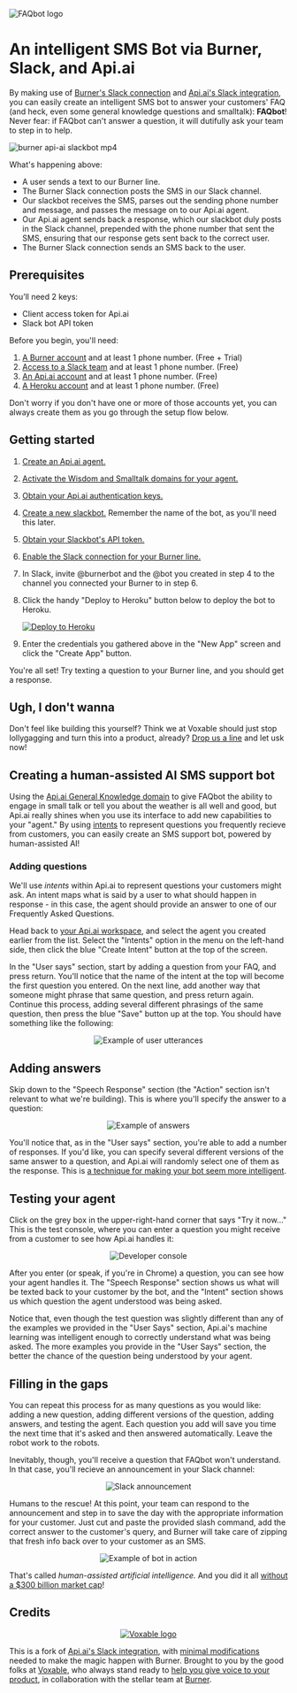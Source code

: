 ![FAQbot logo](https://cloud.githubusercontent.com/assets/2220/15912502/ba18c5fa-2da2-11e6-8494-2604601e4082.png)

# An intelligent SMS Bot via Burner, Slack, and Api.ai

By making use of [Burner's Slack connection](http://www.burnerapp.com/slack/) and [Api.ai's Slack integration](https://docs.api.ai/docs/slack-integration), you can easily create an intelligent SMS bot to answer your customers' FAQ (and heck, even some general knowledge questions and smalltalk): **FAQbot**! Never fear: if FAQbot can't answer a question, it will dutifully ask your team to step in to help.

![burner api-ai slackbot mp4](https://cloud.githubusercontent.com/assets/2220/13895572/a82a92ba-ed42-11e5-8960-8dc91471d64a.gif)

What's happening above:

* A user sends a text to our Burner line.
* The Burner Slack connection posts the SMS in our Slack channel.
* Our slackbot receives the SMS, parses out the sending phone number and message, and passes the message on to our Api.ai agent.
* Our Api.ai agent sends back a response, which our slackbot duly posts in the Slack channel, prepended with the phone number that sent the SMS, ensuring that our response gets sent back to the correct user.
* The Burner Slack connection sends an SMS back to the user.

## Prerequisites

You’ll need 2 keys:

- Client access token for Api.ai
- Slack bot API token

Before you begin, you'll need:

1. [A Burner account](https://burnerapp.com) and at least 1 phone number. (Free + Trial)
2. [Access to a Slack team](https://slack.com) and at least 1 phone number. (Free)
3. [An Api.ai account](https://api.ai) and at least 1 phone number. (Free)
4. [A Heroku account](https://heroku.com) and at least 1 phone number. (Free)

Don't worry if you don't have one or more of those accounts yet, you can always create them as you go through the setup flow below.

## Getting started

1. [Create an Api.ai agent.](https://docs.api.ai/docs/get-started#step-1-create-agent)
2. [Activate the Wisdom and Smalltalk domains for your agent.](https://docs.api.ai/docs/domains)
3. [Obtain your Api.ai authentication keys.](https://docs.api.ai/docs/authentication)
4. [Create a new slackbot.](https://slack.com/apps/A0F7YS25R-bots) Remember the name of the bot, as you'll need this later.
5. [Obtain your Slackbot's API token.](https:/slack.com/apps/manage/A0F7YS25R-bots)
6. [Enable the Slack connection for your Burner line.](http://www.burnerapp.com/slack/)
7. In Slack, invite @burnerbot and the @bot you created in step 4 to the channel you connected your Burner to in step 6.
7. Click the handy "Deploy to Heroku" button below to deploy the bot to Heroku.

	[![Deploy to Heroku](https://www.herokucdn.com/deploy/button.svg)](https://heroku.com/deploy)

8. Enter the credentials you gathered above in the "New App" screen and click the "Create App" button.

You're all set! Try texting a question to your Burner line, and you should get a response.

## Ugh, I don't wanna

Don't feel like building this yourself? Think we at Voxable should just stop lollygagging and turn this into a product, already? [Drop us a line](http://voxable.io/hire-us) and let usk now!

## Creating a human-assisted AI SMS support bot

Using the [Api.ai General Knowledge domain](https://docs.api.ai/docs/domains) to give FAQbot the ability to engage in small talk or tell you about the weather is all well and good, but Api.ai really shines when you use its interface to add new capabilities to your "agent." By using [intents](https://docs.api.ai/docs/concept-intents) to represent questions you frequently recieve from customers, you can easily create an SMS support bot, powered by human-assisted AI!

### Adding questions

We'll use *intents* within Api.ai to represent questions your customers might ask. An intent maps what is said by a user to what should happen in response - in this case, the agent should provide an answer to one of our Frequently Asked Questions.

Head back to [your Api.ai workspace](https://console.api.ai/api-client/#/agents), and select the agent you created earlier from the list. Select the "Intents" option in the menu on the left-hand side, then click the blue "Create Intent" button at the top of the screen.

In the "User says" section, start by adding a question from your FAQ, and press return. You'll notice that the name of the intent at the top will become the first question you entered. On the next line, add another way that someone might phrase that same question, and press return again. Continue this process, adding several different phrasings of the same question, then press the blue "Save" button up at the top. You should have something like the following:

<p align="center"><img title="Example of user utterances" src="https://cloud.githubusercontent.com/assets/2220/14662576/1b2b143a-067d-11e6-8b76-ac0ac23538a4.png" /></p>

## Adding answers

Skip down to the "Speech Response" section (the "Action" section isn't relevant to what we're building). This is where you'll specify the answer to a question:

<p align="center"><img title="Example of answers" src="https://cloud.githubusercontent.com/assets/2220/14662662/078279fe-067e-11e6-8923-8963433bba56.png" /></p>

You'll notice that, as in the "User says" section, you're able to add a number of responses. If you'd like, you can specify several different versions of the same answer to a question, and Api.ai will randomly select one of them as the response. This is [a technique for making your bot seem more intelligent](https://medium.com/building-the-robot-assistant/cheating-on-the-turing-test-bc23a36db10#.vnd2gifjz).

## Testing your agent

Click on the grey box in the upper-right-hand corner that says "Try it now..." This is the test console, where you can enter a question you might receive from a customer to see how Api.ai handles it:

<p align="center"><img title="Developer console" src="https://cloud.githubusercontent.com/assets/2220/14662755/ee926836-067e-11e6-85ba-f99dfb51fc2f.png" /></p>

After you enter (or speak, if you're in Chrome) a question, you can see how your agent handles it. The "Speech Response" section shows us what will be texted back to your customer by the bot, and the "Intent" section shows us which question the agent understood was being asked.

Notice that, even though the test question was slightly different than any of the examples we provided in the "User Says" section, Api.ai's machine learning was intelligent enough to correctly understand what was being asked. The more examples you provide in the "User Says" section, the better the chance of the question being understood by your agent.

## Filling in the gaps

You can repeat this process for as many questions as you would like: adding a new question, adding different versions of the question, adding answers, and testing the agent. Each question you add will save you time the next time that it's asked and then answered automatically. Leave the robot work to the robots.

Inevitably, though, you'll receive a question that FAQbot won't understand. In that case, you'll recieve an announcement in your Slack channel:

<p align="center"><img title="Slack announcement" src="https://cloud.githubusercontent.com/assets/2220/14662906/6b406a62-0680-11e6-9645-39bce5f2230c.png" /></p>

Humans to the rescue! At this point, your team can respond to the announcement and step in to save the day with the appropriate information for your customer. Just cut and paste the provided slash command, add the correct answer to the customer's query, and Burner will take care of zipping that fresh info back over to your customer as an SMS.

<p align="center"><img title="Example of bot in action" src="https://cloud.githubusercontent.com/assets/2220/14663594/53aa7976-0688-11e6-856f-8203ec9d4e00.png" /></p>

That's called *human-assisted artificial intelligence.* And you did it all [without a $300 billion market cap](http://www.buzzfeed.com/alexkantrowitz/time-to-meet-the-wizard-facebooks-messenger-head-pulls-back#.ohOwdqQVjo)!

## Credits

<p align="center"><a href="https://voxable.io"><img title="Voxable logo" src="https://cloud.githubusercontent.com/assets/2220/14663745/8b5688dc-0689-11e6-95b9-7765fa59128e.png" /></a></p>

This is a fork of [Api.ai's Slack integration](https://github.com/api-ai/api-ai-slack-bot), with [minimal modifications](https://github.com/voxable-labs/burner-sms-api-ai-slackbot/pull/1/files#diff-1fdf421c05c1140f6d71444ea2b27638) needed to make the magic happen with Burner. Brought to you by the good folks at [Voxable](https://voxable.io), who always stand ready to [help you give voice to your product](http://voxable.io/hire-us), in collaboration with the stellar team at [Burner](http://www.burnerapp.com/).


